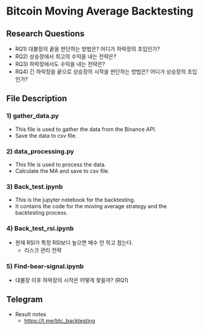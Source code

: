 # Bitcoin Moving Average Backtesting
## Research Questions
- RQ1) 대불장의 끝을 판단하는 방법은? 어디가 하락장의 초입인가?
- RQ2) 상승장에서 최고의 수익을 내는 전략은?
- RQ3) 하락장에서도 수익을 내는 전략은?
- RQ4) 긴 하락장을 끝으로 상승장의 시작을 판단하는 방법은? 어디가 상승장의 초입인가?
## File Description
### 1) gather_data.py
- This file is used to gather the data from the Binance API.
- Save the data to csv file.

### 2) data_processing.py
- This file is used to process the data.
- Calculate the MA and save to csv file.

### 3) Back_test.ipynb
- This is the jupyter notebook for the backtesting. 
- It contains the code for the moving average strategy and the backtesting process.

### 4) Back_test_rsi.ipynb
- 현재 RSI가 특정 RSI보다 높으면 매수 안 하고 참는다.
    - 리스크 관리 전략

### 5) Find-bear-signal.ipynb
- 대불장 이후 하락장의 시작은 어떻게 찾을까? (RQ1)

## Telegram
- Result notes
    - https://t.me/btc_backtesting